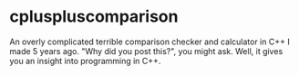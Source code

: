 # cpluspluscomparison
An overly complicated terrible comparison checker and calculator in C++ I made 5 years ago. "Why did you post this?", you might ask. Well, it gives you an insight into programming in C++.
